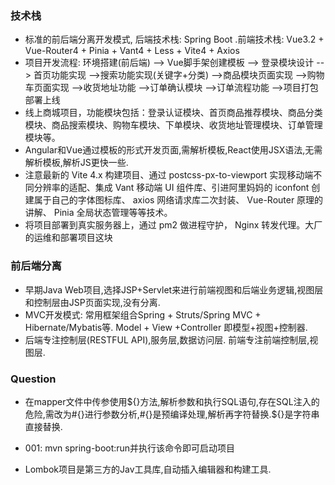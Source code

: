 ### 技术栈
* 标准的前后端分离开发模式, 后端技术栈: Spring Boot .前端技术栈: Vue3.2 + Vue-Router4 + Pinia + Vant4 + Less + Vite4 + Axios
* 项目开发流程: 环境搭建(前后端) --> Vue脚手架创建模板 --> 登录模块设计 --> 首页功能实现 -->搜索功能实现(关键字+分类) -->商品模块页面实现 -->购物车页面实现 -->收货地址功能 -->订单确认模块 -->订单流程功能 -->项目打包部署上线
* 线上商城项目，功能模块包括：登录认证模块、首页商品推荐模块、商品分类模块、商品搜索模块、购物车模块、下单模块、收货地址管理模块、订单管理模块等。
* Angular和Vue通过模板的形式开发页面,需解析模板,React使用JSX语法,无需解析模板,解析JS更快一些.
* 注意最新的 Vite 4.x 构建项目、通过 postcss-px-to-viewport 实现移动端不同分辨率的适配、集成 Vant 移动端 UI 组件库、引进阿里妈妈的 iconfont 创建属于自己的字体图标库、 axios 网络请求库二次封装、 Vue-Router 原理的讲解、 Pinia 全局状态管理等等技术。
* 将项目部署到真实服务器上，通过 pm2 做进程守护， Nginx 转发代理。大厂的运维和部署项目这块


### 前后端分离
* 早期Java Web项目,选择JSP+Servlet来进行前端视图和后端业务逻辑,视图层和控制层由JSP页面实现,没有分离.
* MVC开发模式: 常用框架组合Spring + Struts/Spring MVC + Hibernate/Mybatis等. Model + View +Controller 即模型+视图+控制器.
* 后端专注控制层(RESTFUL API),服务层,数据访问层. 前端专注前端控制层,视图层.



### Question
* 在mapper文件中传参使用${}方法,解析参数和执行SQL语句,存在SQL注入的危险,需改为#{}进行参数分析,#{}是预编译处理,解析再字符替换.${}是字符串直接替换.

* 001: mvn spring-boot:run并执行该命令即可启动项目

* Lombok项目是第三方的Jav工具库,自动插入编辑器和构建工具.


